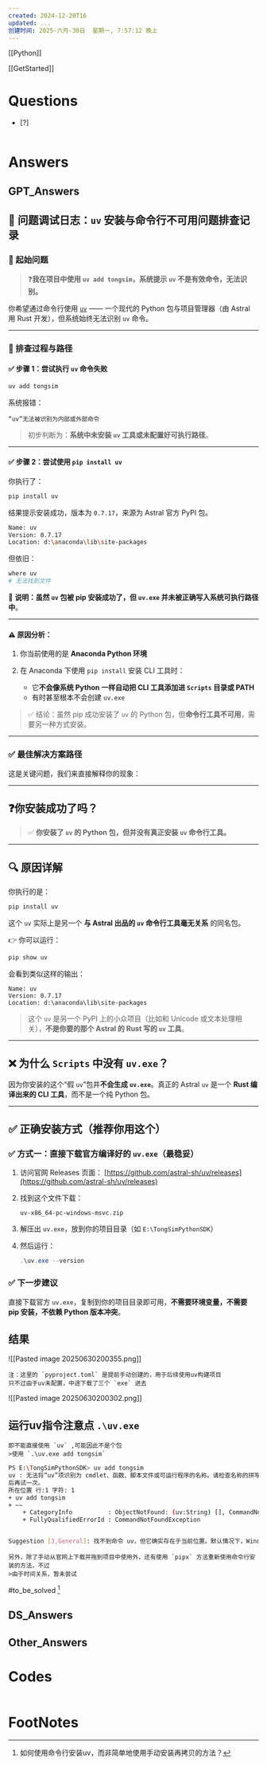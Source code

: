 ```yaml
---
created: 2024-12-20T16
updated: ...
创建时间: 2025-六月-30日  星期一, 7:57:12 晚上
---
```

[[Python]]


[[GetStarted]]
# Questions

- [?] 

```python

```

# Answers

## GPT_Answers

## 📝 问题调试日志：`uv` 安装与命令行不可用问题排查记录

### 🧩 起始问题

> ❓**我在项目中使用 `uv add tongsim`，系统提示 `uv` 不是有效命令，无法识别。**

你希望通过命令行使用 [`uv`](https://github.com/astral-sh/uv) —— 一个现代的 Python 包与项目管理器（由 Astral 用 Rust 开发），但系统始终无法识别 `uv` 命令。

---

### 🧭 排查过程与路径

#### ✅ 步骤 1：尝试执行 `uv` 命令失败

```bash
uv add tongsim
```

系统报错：

```
“uv”无法被识别为内部或外部命令
```

> 初步判断为：**系统中未安装 `uv` 工具或未配置好可执行路径**。

---

#### ✅ 步骤 2：尝试使用 `pip install uv`

你执行了：

```bash
pip install uv
```

结果提示安装成功，版本为 `0.7.17`，来源为 Astral 官方 PyPI 包。

```bash
Name: uv
Version: 0.7.17
Location: d:\anaconda\lib\site-packages
```

但依旧：

```bash
where uv
# 无法找到文件
```

📌 **说明：虽然 `uv` 包被 pip 安装成功了，但 `uv.exe` 并未被正确写入系统可执行路径中**。

---

#### ⚠️ 原因分析：

1. 你当前使用的是 **Anaconda Python 环境**
2. 在 Anaconda 下使用 `pip install` 安装 CLI 工具时：

   * 它**不会像系统 Python 一样自动把 CLI 工具添加进 `Scripts` 目录或 PATH**
   * 有时甚至根本不会创建 `uv.exe`

> ✅ 结论：虽然 pip 成功安装了 `uv` 的 Python 包，但**命令行工具不可用**，需要另一种方式安装。

---

### ✅ 最佳解决方案路径
这是关键问题，我们来直接解释你的现象：

---

## ❓你安装成功了吗？

> ✅ **你安装了 `uv` 的 Python 包，但并没有真正安装 `uv` 命令行工具。**

---

## 🔍 原因详解

你执行的是：

```bash
pip install uv
```

这个 `uv` 实际上是另一个 **与 Astral 出品的 `uv` 命令行工具毫无关系** 的同名包。

👉 你可以运行：

```bash
pip show uv
```

会看到类似这样的输出：

```
Name: uv
Version: 0.7.17
Location: d:\anaconda\lib\site-packages
```

> 这个 `uv` 是另一个 PyPI 上的小众项目（比如和 Unicode 或文本处理相关），**不是你要的那个 Astral 的 Rust 写的 `uv` 工具**。

---

## ❌ 为什么 `Scripts` 中没有 `uv.exe`？

因为你安装的这个“假 `uv`”包并**不会生成 `uv.exe`**。真正的 Astral `uv` 是一个 **Rust 编译出来的 CLI 工具**，而不是一个纯 Python 包。

---

## ✅ 正确安装方式（推荐你用这个）

### ✅ 方式一：直接下载官方编译好的 `uv.exe`（最稳妥）

1. 访问官网 Releases 页面：
   [https://github.com/astral-sh/uv/releases](https://github.com/astral-sh/uv/releases)

2. 找到这个文件下载：

   ```
   uv-x86_64-pc-windows-msvc.zip
   ```

 

3. 解压出 `uv.exe`，放到你的项目目录（如 `E:\TongSimPythonSDK`）

4. 然后运行：

   ```powershell
   .\uv.exe --version
   ```

### ✅ 下一步建议

直接下载官方 `uv.exe`，复制到你的项目目录即可用，**不需要环境变量，不需要 pip 安装，不依赖 Python 版本冲突**。

## 结果
![[Pasted image 20250630200355.png]]

```ad-tip
注：这里的 `pyproject.toml` 是提前手动创建的，用于后续使用uv构建项目
只不过由于uv未配置，中途下载了三个 `exe` 进去
```

![[Pasted image 20250630200302.png]]

## 运行uv指令注意点 `.\uv.exe`
```ad-warning
即不能直接使用 `uv` ,可能因此不是个包
>使用 `.\uv.exe add tongsim`
```

```bash
PS E:\TongSimPythonSDK> uv add tongsim
uv : 无法将“uv”项识别为 cmdlet、函数、脚本文件或可运行程序的名称。请检查名称的拼写，如果包括路径，请确保路径正确，然
后再试一次。
所在位置 行:1 字符: 1
+ uv add tongsim
+ ~~
    + CategoryInfo          : ObjectNotFound: (uv:String) [], CommandNotFoundException
    + FullyQualifiedErrorId : CommandNotFoundException


Suggestion [3,General]: 找不到命令 uv，但它确实存在于当前位置。默认情况下，Windows PowerShell 不会从当前位置加载命令。如果信任此命令，请改为键入“.\uv”。有关详细信息，请参阅 "get-help about_Command_Precedence"。
```


```ad-tip
另外，除了手动从官网上下载并拖到项目中使用外，还有使用 `pipx` 方法重新使用命令行安装的方法，不过
>由于时间关系，暂未尝试
```

#to_be_solved [^1]

## DS_Answers


## Other_Answers


# Codes

```python

```


# FootNotes

[^1]: 如何使用命令行安装uv，而非简单地使用手动安装再拷贝的方法？